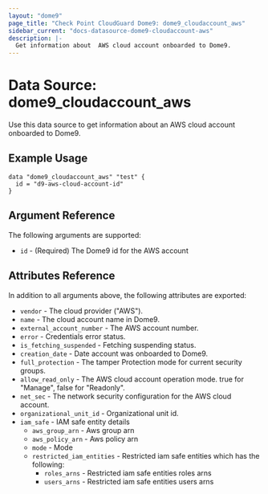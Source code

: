 ```yaml
---
layout: "dome9"
page_title: "Check Point CloudGuard Dome9: dome9_cloudaccount_aws"
sidebar_current: "docs-datasource-dome9-cloudaccount-aws"
description: |-
  Get information about  AWS cloud account onboarded to Dome9.
---
```


# Data Source: dome9_cloudaccount_aws

Use this data source to get information about an AWS cloud account onboarded to Dome9.

## Example Usage

```hcl
data "dome9_cloudaccount_aws" "test" {
  id = "d9-aws-cloud-account-id"
}

```

## Argument Reference

The following arguments are supported:

* `id` - (Required) The Dome9  id for the AWS account 

## Attributes Reference

In addition to all arguments above, the following attributes are exported:

* `vendor` - The cloud provider ("AWS").
* `name` - The cloud account name in Dome9.
* `external_account_number` - The AWS account number.
* `error` - Credentials error status.
* `is_fetching_suspended` - Fetching suspending status.
* `creation_date` - Date account was onboarded to Dome9.
* `full_protection` - The tamper Protection mode for current security groups.
* `allow_read_only` - The AWS cloud account operation mode. true for "Manage", false for "Readonly".
* `net_sec` - The network security configuration for the AWS cloud account.
* `organizational_unit_id` - Organizational unit id.
* `iam_safe` - IAM safe entity details
    * `aws_group_arn` - Aws group arn  
    * `aws_policy_arn` - Aws policy arn  
    * `mode` - Mode  
    * `restricted_iam_entities` - Restricted iam safe entities which has the following:  
		* `roles_arns` - Restricted iam safe entities roles arns
		* `users_arns` - Restricted iam safe entities users arns
